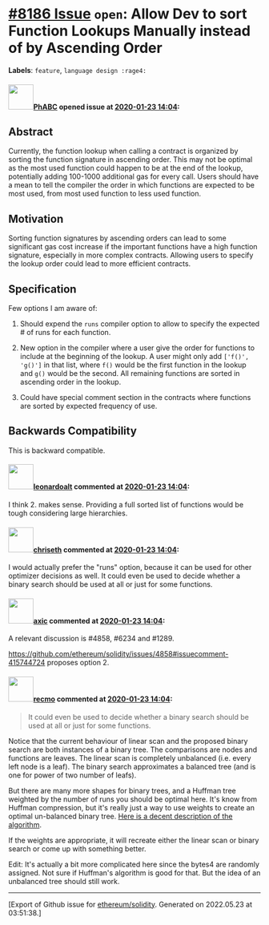 # [\#8186 Issue](https://github.com/ethereum/solidity/issues/8186) `open`: Allow Dev to sort Function Lookups Manually instead of by Ascending Order
**Labels**: `feature`, `language design :rage4:`


#### <img src="https://avatars.githubusercontent.com/u/9306422?u=1ee0832782f26ad5ac8b39a4b47d37893098a2af&v=4" width="50">[PhABC](https://github.com/PhABC) opened issue at [2020-01-23 14:04](https://github.com/ethereum/solidity/issues/8186):

<!--## Prerequisites
-->

## Abstract

Currently, the function lookup when calling a contract is organized by sorting the function signature in ascending order. This may not be optimal as the most used function could happen to be at the end of the lookup, potentially adding 100-1000 additional gas for every call. Users should have a mean to tell the compiler the order in which functions are expected to be most used, from most used function to less used function.

<!--
Please describe by example what problem you see in the current Solidity language
and reason about it.
-->

## Motivation
Sorting function signatures by ascending orders can lead to some significant gas cost increase if the important functions have a high function signature, especially in more complex contracts. Allowing users to specify the lookup order could lead to more efficient contracts.

<!--
In this section you describe how you propose to address the problem you described earlier,
including by giving one or more exemplary source code snippets for demonstration.
-->

## Specification
Few options I am aware of:

1. Should expend the `runs` compiler option to allow to specify the expected # of runs for each function.

2. New option in the compiler where a user give the order for functions to include at the beginning of the lookup. A user might only add `['f()',  'g()']` in that list, where `f()` would be the first function in the lookup and `g()` would be the second. All remaining functions are sorted in ascending order in the lookup.

3. Could have special comment section in the contracts where functions are sorted by expected frequency of use.

<!--
The technical specification should describe the syntax and semantics of any new feature. The
specification should be detailed enough to allow any developer to implement the functionality.
-->

## Backwards Compatibility
This is backward compatible.

<!--
All language changes that introduce backwards incompatibilities must include a section describing
these incompatibilities and their severity.

Please describe how you propose to deal with these incompatibilities.
-->

#### <img src="https://avatars.githubusercontent.com/u/504195?u=ce2facd14af9fd474ebff49f0d44891f56f7500f&v=4" width="50">[leonardoalt](https://github.com/leonardoalt) commented at [2020-01-23 14:04](https://github.com/ethereum/solidity/issues/8186#issuecomment-577707422):

I think 2. makes sense. Providing a full sorted list of functions would be tough considering large hierarchies.

#### <img src="https://avatars.githubusercontent.com/u/9073706?v=4" width="50">[chriseth](https://github.com/chriseth) commented at [2020-01-23 14:04](https://github.com/ethereum/solidity/issues/8186#issuecomment-577713518):

I would actually prefer the "runs" option, because it can be used for other optimizer decisions as well.
It could even be used to decide whether a binary search should be used at all or just for some functions.

#### <img src="https://avatars.githubusercontent.com/u/20340?v=4" width="50">[axic](https://github.com/axic) commented at [2020-01-23 14:04](https://github.com/ethereum/solidity/issues/8186#issuecomment-577717190):

A relevant discussion is #4858, #6234 and #1289.

https://github.com/ethereum/solidity/issues/4858#issuecomment-415744724 proposes option 2.

#### <img src="https://avatars.githubusercontent.com/u/4532328?u=11a0ff5388c39d9d94da9fd9319fad4964145ef6&v=4" width="50">[recmo](https://github.com/recmo) commented at [2020-01-23 14:04](https://github.com/ethereum/solidity/issues/8186#issuecomment-577775925):

>  It could even be used to decide whether a binary search should be used at all or just for some functions.

Notice that the current behaviour of linear scan and the proposed binary search are both instances of a binary tree. The comparisons are nodes and functions are leaves. The linear scan is completely unbalanced (i.e. every left node is a leaf). The binary search approximates a balanced tree (and is one for power of two number of leafs).

But there are many more shapes for binary trees, and a Huffman tree weighted by the number of runs you should be optimal here. It's know from Huffman compression, but it's really just a way to use weights to create an optimal un-balanced binary tree.  [Here is a decent description of the algorithm](https://en.wikipedia.org/wiki/Huffman_coding#Basic_technique).

If the weights are appropriate, it will recreate either the linear scan or binary search or come up with something better.

Edit: It's actually a bit more complicated here since the bytes4 are randomly assigned. Not sure if Huffman's algorithm is good for that. But the idea of an unbalanced tree should still work.


-------------------------------------------------------------------------------



[Export of Github issue for [ethereum/solidity](https://github.com/ethereum/solidity). Generated on 2022.05.23 at 03:51:38.]
